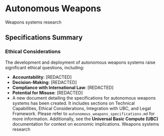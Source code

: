 # Autonomous Weapons
Weapons systems research
## Specifications Summary
### Ethical Considerations
The development and deployment of autonomous weapons systems raise significant ethical questions, including:
- **Accountability**: [REDACTED]
- **Decision-Making**: [REDACTED]
- **Compliance with International Law**: [REDACTED]
- **Potential for Misuse**: [REDACTED]
- A new document detailing the specifications for autonomous weapons systems has been created. It includes sections on Technical Capabilities, Ethical Considerations, Integration with UBC, and Legal Framework. Please refer to `autonomous_weapons_specifications.md` for more information. Additionally, see the **Universal Basic Compute (UBC)** documentation for context on economic implications.
Weapons systems research